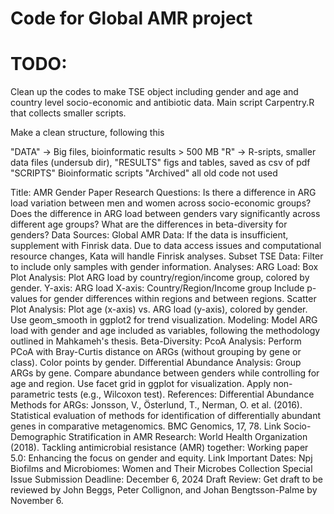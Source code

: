 # Code for Global AMR project

# TODO:
Clean up the codes to make TSE object including gender and age and country level socio-economic and antibiotic data. Main script Carpentry.R that collects smaller scripts.

Make a clean structure, following this

"DATA" -> Big files, bioinformatic results > 500 MB
"R" -> R-sripts, smaller data files (undersub dir), 
"RESULTS" figs and tables, saved as csv of pdf
"SCRIPTS" Bioinformatic scripts
"Archived" all old code not used



Title: AMR Gender Paper
Research Questions:
Is there a difference in ARG load variation between men and women across socio-economic groups?
Does the difference in ARG load between genders vary significantly across different age groups?
What are the differences in beta-diversity for genders?
Data Sources:
Global AMR Data: If the data is insufficient, supplement with Finrisk data. Due to data access issues and computational resource changes, Kata will handle Finrisk analyses.
Subset TSE Data: Filter to include only samples with gender information.
Analyses:
ARG Load:
Box Plot Analysis:
Plot ARG load by country/region/income group, colored by gender.
Y-axis: ARG load
X-axis: Country/Region/Income group
Include p-values for gender differences within regions and between regions.
Scatter Plot Analysis:
Plot age (x-axis) vs. ARG load (y-axis), colored by gender.
Use geom_smooth in ggplot2 for trend visualization.
Modeling:
Model ARG load with gender and age included as variables, following the methodology outlined in Mahkameh's thesis.
Beta-Diversity:
PcoA Analysis:
Perform PCoA with Bray-Curtis distance on ARGs (without grouping by gene or class).
Color points by gender.
Differential Abundance Analysis:
Group ARGs by gene.
Compare abundance between genders while controlling for age and region.
Use facet grid in ggplot for visualization.
Apply non-parametric tests (e.g., Wilcoxon test).
References:
Differential Abundance Methods for ARGs:
Jonsson, V., Österlund, T., Nerman, O. et al. (2016). Statistical evaluation of methods for identification of differentially abundant genes in comparative metagenomics. BMC Genomics, 17, 78. Link
Socio-Demographic Stratification in AMR Research:
World Health Organization (2018). Tackling antimicrobial resistance (AMR) together: Working paper 5.0: Enhancing the focus on gender and equity. Link
Important Dates:
Npj Biofilms and Microbiomes:
Women and Their Microbes Collection Special Issue Submission Deadline: December 6, 2024
Draft Review:
Get draft to be reviewed by John Beggs, Peter Collignon, and Johan Bengtsson-Palme by November 6.


